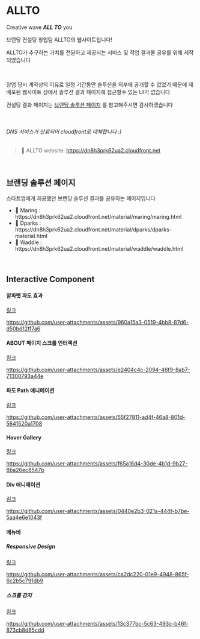 # ALLTO

<p>Creative wave <strong><em><span>ALL TO</span></em></strong> you</p> <p>브랜딩 컨설팅 창업팀 ALLTO의 웹사이트입니다!</p>
<p>ALLTO가 추구하는 가치를 전달하고 제공되는 서비스 및 작업 결과물 공유를 위해 제작되었습니다</p>
<br/>
<p>창업 당시 계약상의 이유로 일정 기간동안 솔루션을 외부에 공개할 수 없었기 때문에 재배포된 웹사이트 상에서 솔루션 결과 페이지에 접근할수 있는 UI가 없습니다</p>

컨설팅 결과 페이지는 [브랜딩 솔루션 페이지](#브랜딩-솔루션-페이지) 를 참고해주시면 감사하겠습니다

<br/>

###### DNS 서비스가 만료되어 cloudfront로 대체합니다 :)
> 🔗 ALLTO website: https://dn8h3prk62ua2.cloudfront.net

<br/>

## 브랜딩 솔루션 페이지

<p>스타트업에게 제공했던 브랜딩 솔루션 결과를 공유하는 페이지입니다</p>

<ul>
  <li>🦔 Maring : https://dn8h3prk62ua2.cloudfront.net/material/maring/maring.html</li>
  <li>📱 Dparks : https://dn8h3prk62ua2.cloudfront.net/material/dparks/dparks-material.html</li>
  <li>🐧 Waddle : https://dn8h3prk62ua2.cloudfront.net/material/waddle/waddle.html</li>
</ul>

<br/>

## Interactive Component
#### 알파벳 파도 효과

[링크](https://dn8h3prk62ua2.cloudfront.net)

https://github.com/user-attachments/assets/960a15a3-0519-4bb8-87d6-d50bd12ff7a6


#### ABOUT 페이지 스크롤 인터랙션

[링크](https://dn8h3prk62ua2.cloudfront.net/html/about.html)

https://github.com/user-attachments/assets/e2404c4c-2094-46f9-8ab7-71300793a44e


#### 파도 Path 애니메이션 

[링크](https://dn8h3prk62ua2.cloudfront.net/index.html#3)

https://github.com/user-attachments/assets/55f27811-ad4f-46a8-801d-5641520a1708


#### Hover Gallery

[링크](https://dn8h3prk62ua2.cloudfront.net/material/dparks/dparks-material.html#section-3-hoverGallery)

https://github.com/user-attachments/assets/f65a16d4-30de-4b1d-9b27-8ba26ec8547b


#### Div 애니매이션

[링크](https://dn8h3prk62ua2.cloudfront.net/material/dparks/dparks-material.html#section-7-brand-identity)

https://github.com/user-attachments/assets/0440e2b3-021a-444f-b7be-5aa4e6e1043f


#### 메뉴바

##### Responsive Design

[링크](https://dn8h3prk62ua2.cloudfront.net)

https://github.com/user-attachments/assets/ca2dc220-01e9-4948-865f-6c2b5c791db9


##### 스크롤 감지

[링크](https://dn8h3prk62ua2.cloudfront.net/html/dream-voyager.html)

https://github.com/user-attachments/assets/13c377bc-5c63-493c-b46f-873cb8d85cdd


